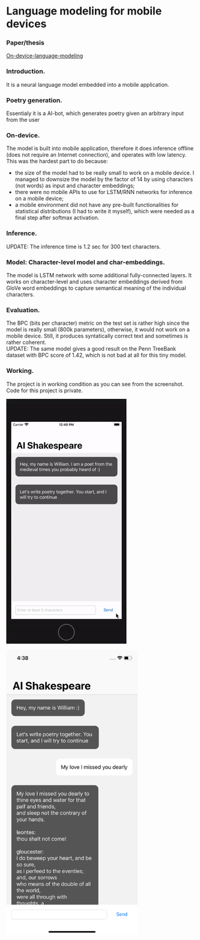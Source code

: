 # Language modeling for mobile devices
### Paper/thesis
[On-device-language-modeling](on-device-language-modeling.pdf)
### Introduction. 
It is a neural language model embedded into a mobile application. <br/>
### Poetry generation. 
Essentialy it is a AI-bot, which generates poetry given an arbitrary input from the user <br/>
### On-device. 
The model is built into mobile application, therefore it does inference offline (does not require an Internet connection), and operates with low latency.
<br> This was the hardest part to do because: <br>
- the size of the model had to be really small to work on a mobile device. I managed to downsize the model by the factor of 14 by using characters (not words) as input and character embeddings; <br>
- there were no mobile APIs to use for LSTM/RNN networks for inference on a mobile device; 
- a mobile environment did not have any pre-built functionalities for statistical distributions (I had to write it myself), which were needed as a final step after softmax activation.
### Inference. 
UPDATE: The inference time is 1.2 sec for 300 text characters.
### Model: Character-level model and char-embeddings. 
The model is LSTM network with some additional fully-connected layers. It works on character-level and uses character embeddings derived from GloVe word embeddings to capture semantical meaning of the individual characters.
### Evaluation. 
The BPC (bits per character) metric on the test set is rather high since the model is really small (800k parameters), otherwise, it would not work on a mobile device. Still, it produces syntatically correct text and sometimes is rather coherent. <br/>
UPDATE: The same model gives a good result on the Penn TreeBank dataset with BPC score of 1.42, which is not bad at all for this tiny model.
### Working. 
The project is in working condition as you can see from the screenshot. Code for this project is private.

![Alt Text](images/ai-shakespeare.gif)

<img src="images/ai-shakespeare.png" width="350">


